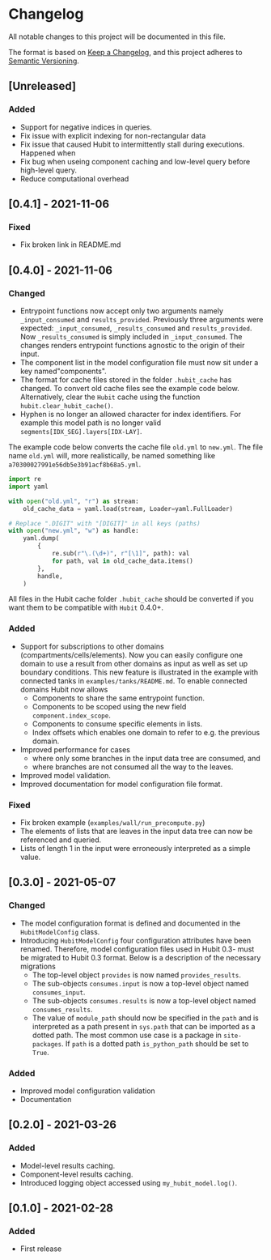 # Changelog

All notable changes to this project will be documented in this file.

The format is based on [Keep a Changelog](https://keepachangelog.com/en/1.0.0/),
and this project adheres to [Semantic Versioning](https://semver.org/spec/v2.0.0.html).

## [Unreleased]
<!-- ## [0.5.0] - 2022-02-XX -->
### Added

- Support for negative indices in queries.
- Fix issue with explicit indexing for non-rectangular data
- Fix issue that caused Hubit to intermittently stall during executions. Happened when
- Fix bug when useing component caching and low-level query before high-level query.
- Reduce computational overhead

## [0.4.1] - 2021-11-06

### Fixed

- Fix broken link in README.md

## [0.4.0] - 2021-11-06

### Changed

- Entrypoint functions now accept only two arguments namely `_input_consumed` and `results_provided`. Previously three arguments were expected: `_input_consumed`, `_results_consumed` and `results_provided`. Now `_results_consumed` is simply included in `_input_consumed`. The changes renders entrypoint functions agnostic to the origin of their input.
- The component list in the model configuration file must now sit under a key named"components".
- The format for cache files stored in the folder `.hubit_cache` has changed. To convert old cache files see the example code below. Alternatively, clear the `Hubit` cache using the function `hubit.clear_hubit_cache()`.
- Hyphen is no longer an allowed character for index identifiers. For example this model path is no longer valid `segments[IDX_SEG].layers[IDX-LAY]`.

The example code below converts the cache file `old.yml` to `new.yml`. The file name `old.yml` will, more realistically, be named something like `a70300027991e56db5e3b91acf8b68a5.yml`.

```python
import re
import yaml

with open("old.yml", "r") as stream:
    old_cache_data = yaml.load(stream, Loader=yaml.FullLoader)

# Replace ".DIGIT" with "[DIGIT]" in all keys (paths)
with open("new.yml", "w") as handle:
    yaml.dump(
        {
            re.sub(r"\.(\d+)", r"[\1]", path): val
            for path, val in old_cache_data.items()
        },
        handle,
    )
```

All files in the Hubit cache folder `.hubit_cache` should be converted if you want them to be compatible with `Hubit` 0.4.0+.

### Added

- Support for subscriptions to other domains (compartments/cells/elements). Now you can easily configure one domain to use a result from other domains as input as well as set up boundary conditions. This new feature is illustrated in the example with connected tanks in `examples/tanks/README.md`. To enable connected domains Hubit now allows
  - Components to share the same entrypoint function.
  - Components to be scoped using the new field `component.index_scope`.
  - Components to consume specific elements in lists.
  - Index offsets which enables one domain to refer to e.g. the previous domain.
- Improved performance for cases
  - where only some branches in the input data tree are consumed, and
  - where branches are not consumed all the way to the leaves.
- Improved model validation.
- Improved documentation for model configuration file format.

### Fixed

- Fix broken example (`examples/wall/run_precompute.py`)
- The elements of lists that are leaves in the input data tree can now be referenced and queried.
- Lists of length 1 in the input were erroneously interpreted as a simple value.

## [0.3.0] - 2021-05-07

### Changed

- The model configuration format is defined and documented in the `HubitModelConfig` class.
- Introducing `HubitModelConfig` four configuration attributes have been renamed. Therefore, model configuration files used in Hubit 0.3- must be migrated to Hubit 0.3 format. Below is a description of the necessary migrations
  - The top-level object `provides` is now named `provides_results`.
  - The sub-objects `consumes.input` is now a top-level object named `consumes_input`.
  - The sub-objects `consumes.results` is now a top-level object named `consumes_results`.
  - The value of `module_path` should now be specified in the `path` and is interpreted as a path present in `sys.path` that can be imported as a dotted path.
    The most common use case is a package in `site-packages`. If `path` is a dotted path
    `is_python_path` should be set to `True`.

### Added

- Improved model configuration validation
- Documentation

## [0.2.0] - 2021-03-26

### Added

- Model-level results caching.
- Component-level results caching.
- Introduced logging object accessed using `my_hubit_model.log()`.

## [0.1.0] - 2021-02-28

### Added

- First release
